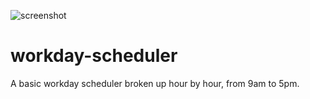 ![screenshot](https://user-images.githubusercontent.com/87917692/132595927-e8cbc74c-a0dd-4826-847b-c587cf491a86.png)
# workday-scheduler
A basic workday scheduler broken up hour by hour, from 9am to 5pm. 
